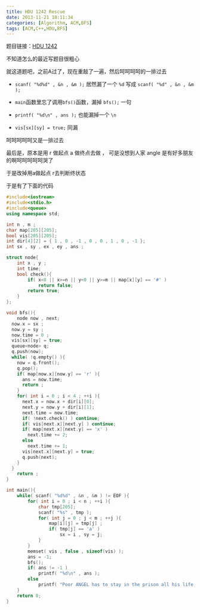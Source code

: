 ```yaml
---
title: HDU 1242 Rescue
date: 2013-11-21 18:11:34
categories: [Algorithm, ACM,BFS]
tags: [ACM,C++,HDU,BFS]
---
```


题目链接：[HDU 1242](http://acm.hdu.edu.cn/showproblem.php?pid=1242)  

不知道怎么的最近写题目很粗心  

就这道题吧，之前A过了，现在重敲了一遍，然后呵呵呵呵的一排过去  


* `scanf( "%d%d" , &n , &m );`  居然漏了一个 `%d` 写成 `scanf( "%d" , &n , &m );`  

* `main`函数里忘了调用`bfs()`函数，漏掉 `bfs();` 一句  

* `printf( "%d\n" , ans );`  也能漏掉一个 `\n`    

* `vis[sx][sy] = true;`  同漏  

呵呵呵呵呵又是一排过去  

最后是，原本是用 r 做起点 a 做终点去做 ， 可是没想到人家 angle 是有好多朋友的啊呵呵呵呵呵哭了  

于是改掉用a做起点 r去判断终状态  

于是有了下面的代码
<!-- more -->
```C++
#include<iostream>
#include<stdio.h>
#include<queue>
using namespace std;

int n , m ;
char map[205][205];
bool vis[205][205];
int dir[4][2] = { 1 , 0 , -1 , 0 , 0 , 1 , 0 , -1 };
int sx , sy , ex , ey , ans ;

struct node{
    int x , y ;
    int time;
    bool check(){
        if( x<0 || x>=n || y<0 || y>=m || map[x][y] == '#' )
            return false;
        return true;
    }
};

void bfs(){
    node now , next;
  now.x = sx ;
  now.y = sy ;
  now.time = 0 ;
  vis[sx][sy] = true;
  queue<node> q;
  q.push(now);
  while( !q.empty() ){
    now = q.front();
    q.pop();
    if( map[now.x][now.y] == 'r' ){
      ans = now.time;
      return ;
    }
    for( int i = 0 ; i < 4 ; ++i ){
      next.x = now.x + dir[i][0];
      next.y = now.y + dir[i][1];
      next.time = now.time;
      if( !next.check() ) continue;
      if( vis[next.x][next.y] ) continue;
      if( map[next.x][next.y] == 'x' )
        next.time += 2;
      else
        next.time += 1;
      vis[next.x][next.y] = true;
      q.push(next);
    }
  }
    return ;
}

int main(){
    while( scanf( "%d%d" , &n , &m ) != EOF ){
        for( int i = 0 ; i < n ; ++i ){
            char tmp[205];
            scanf( "%s" , tmp );
            for( int j = 0 ; j < m ; ++j ){
                map[i][j] = tmp[j] ;
                if( tmp[j] == 'a' )
                    sx = i , sy = j;
            }
        }
        memset( vis , false , sizeof(vis) );
        ans = -1;
        bfs();
        if( ans != -1 )
            printf( "%d\n" , ans );
        else
            printf( "Poor ANGEL has to stay in the prison all his life.\n" );
    }
    return 0;
}
```
